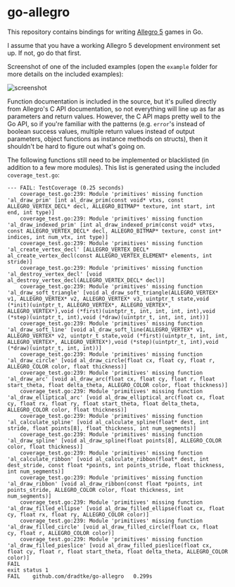 go-allegro
==========

This repository contains bindings for writing [Allegro 5](http://alleg.sourceforge.net) games in Go.

I assume that you have a working Allegro 5 development environment set up. If not, go do that first.

Screenshot of one of the included examples (open the `example` folder for more details on the included examples):

![screenshot](https://github.com/dradtke/go-allegro/raw/5.0/example/img/screenshot.png)

Function documentation is included in the source, but it's pulled directly from Allegro's C API documentation, so not everything will line up as far as parameters and return values. However, the C API maps pretty well to the Go API, so if you're familiar with the patterns (e.g. `error`'s instead of boolean success values, multiple return values instead of output parameters, object functions as instance methods on structs), then it shouldn't be hard to figure out what's going on.

The following functions still need to be implemented or blacklisted (in addition to a few more modules). This list is generated using the included `coverage_test.go`:

```
--- FAIL: TestCoverage (0.25 seconds)
	coverage_test.go:239: Module 'primitives' missing function 'al_draw_prim' [int al_draw_prim(const void* vtxs, const ALLEGRO_VERTEX_DECL* decl, ALLEGRO_BITMAP* texture, int start, int end, int type)]
	coverage_test.go:239: Module 'primitives' missing function 'al_draw_indexed_prim' [int al_draw_indexed_prim(const void* vtxs, const ALLEGRO_VERTEX_DECL* decl, ALLEGRO_BITMAP* texture, const int* indices, int num_vtx, int type)]
	coverage_test.go:239: Module 'primitives' missing function 'al_create_vertex_decl' [ALLEGRO_VERTEX_DECL* al_create_vertex_decl(const ALLEGRO_VERTEX_ELEMENT* elements, int stride)]
	coverage_test.go:239: Module 'primitives' missing function 'al_destroy_vertex_decl' [void al_destroy_vertex_decl(ALLEGRO_VERTEX_DECL* decl)]
	coverage_test.go:239: Module 'primitives' missing function 'al_draw_soft_triangle' [void al_draw_soft_triangle(ALLEGRO_VERTEX* v1, ALLEGRO_VERTEX* v2, ALLEGRO_VERTEX* v3, uintptr_t state,void (*init)(uintptr_t, ALLEGRO_VERTEX*, ALLEGRO_VERTEX*, ALLEGRO_VERTEX*),void (*first)(uintptr_t, int, int, int, int),void (*step)(uintptr_t, int),void (*draw)(uintptr_t, int, int, int))]
	coverage_test.go:239: Module 'primitives' missing function 'al_draw_soft_line' [void al_draw_soft_line(ALLEGRO_VERTEX* v1, ALLEGRO_VERTEX* v2, uintptr_t state,void (*first)(uintptr_t, int, int, ALLEGRO_VERTEX*, ALLEGRO_VERTEX*),void (*step)(uintptr_t, int),void (*draw)(uintptr_t, int, int))]
	coverage_test.go:239: Module 'primitives' missing function 'al_draw_circle' [void al_draw_circle(float cx, float cy, float r, ALLEGRO_COLOR color, float thickness)]
	coverage_test.go:239: Module 'primitives' missing function 'al_draw_arc' [void al_draw_arc(float cx, float cy, float r, float start_theta, float delta_theta, ALLEGRO_COLOR color, float thickness)]
	coverage_test.go:239: Module 'primitives' missing function 'al_draw_elliptical_arc' [void al_draw_elliptical_arc(float cx, float cy, float rx, float ry, float start_theta, float delta_theta, ALLEGRO_COLOR color, float thickness)]
	coverage_test.go:239: Module 'primitives' missing function 'al_calculate_spline' [void al_calculate_spline(float* dest, int stride, float points[8], float thickness, int num_segments)]
	coverage_test.go:239: Module 'primitives' missing function 'al_draw_spline' [void al_draw_spline(float points[8], ALLEGRO_COLOR color, float thickness)]
	coverage_test.go:239: Module 'primitives' missing function 'al_calculate_ribbon' [void al_calculate_ribbon(float* dest, int dest_stride, const float *points, int points_stride, float thickness, int num_segments)]
	coverage_test.go:239: Module 'primitives' missing function 'al_draw_ribbon' [void al_draw_ribbon(const float *points, int points_stride, ALLEGRO_COLOR color, float thickness, int num_segments)]
	coverage_test.go:239: Module 'primitives' missing function 'al_draw_filled_ellipse' [void al_draw_filled_ellipse(float cx, float cy, float rx, float ry, ALLEGRO_COLOR color)]
	coverage_test.go:239: Module 'primitives' missing function 'al_draw_filled_circle' [void al_draw_filled_circle(float cx, float cy, float r, ALLEGRO_COLOR color)]
	coverage_test.go:239: Module 'primitives' missing function 'al_draw_filled_pieslice' [void al_draw_filled_pieslice(float cx, float cy, float r, float start_theta, float delta_theta, ALLEGRO_COLOR color)]
FAIL
exit status 1
FAIL	github.com/dradtke/go-allegro	0.299s
```
